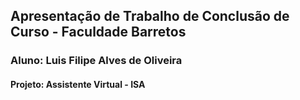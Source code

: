 ## Apresentação de Trabalho de Conclusão de Curso - Faculdade Barretos 
### Aluno: Luis Filipe Alves de Oliveira
#### Projeto: Assistente Virtual - ISA
